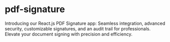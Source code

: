 # pdf-signature
Introducing our React.js PDF Signature app: Seamless integration, advanced security, customizable signatures, and an audit trail for professionals. Elevate your document signing with precision and efficiency.
